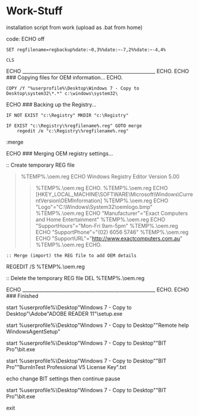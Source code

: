 # Work-Stuff
installation script from work
(upload as .bat from home)

code:
ECHO off

	SET regfilename=regbackup%date:~0,3%%date:~-7,2%%date:~-4,4%

	CLS


ECHO ________________________________________________________
ECHO.
ECHO ### Copying files for OEM information...
ECHO.

	COPY /Y "%userprofile%\Desktop\Windows 7 - Copy to Desktop\system32\*.*" c:\windows\system32\

ECHO ### Backing up the Registry...

	IF NOT EXIST "c:\Registry" MKDIR "c:\Registry"

	IF EXIST "c:\Registry\%regfilename%.reg" GOTO merge
		regedit /e "c:\Registry\%regfilename%.reg"

:merge

ECHO ### Merging OEM registry settings...

  :: Create temporary REG file
  > %TEMP%.\oem.reg ECHO Windows Registry Editor Version 5.00
  >>%TEMP%.\oem.reg ECHO.
  >>%TEMP%.\oem.reg ECHO [HKEY_LOCAL_MACHINE\SOFTWARE\Microsoft\Windows\CurrentVersion\OEMInformation]
  >>%TEMP%.\oem.reg ECHO "Logo"="C:\\Windows\\System32\\oemlogo.bmp"
  >>%TEMP%.\oem.reg ECHO "Manufacturer"="Exact Computers and Home Entertainment"
  >>%TEMP%.\oem.reg ECHO "SupportHours"="Mon-Fri 9am-5pm"
  >>%TEMP%.\oem.reg ECHO "SupportPhone"="(02) 6056 5746"
  >>%TEMP%.\oem.reg ECHO "SupportURL"="http://www.exactcomputers.com.au"
  >>%TEMP%.\oem.reg ECHO.

	
	:: Merge (import) the REG file to add OEM details
  REGEDIT /S %TEMP%.\oem.reg
  
  :: Delete the temporary REG file
  DEL %TEMP%.\oem.reg


ECHO ________________________________________________________
ECHO.
ECHO ### Finished

start %userprofile%\Desktop\"Windows 7 - Copy to Desktop"\Adobe\"ADOBE READER 11"\setup.exe

start %userprofile%\Desktop\"Windows 7 - Copy to Desktop"\"Remote help WindowsAgentSetup"

start %userprofile%\Desktop\"Windows 7 - Copy to Desktop"\"BIT Pro"\bit.exe

start %userprofile%\Desktop\"Windows 7 - Copy to Desktop"\"BIT Pro"\"BurnInTest Professional V5 License Key".txt

echo change BIT settings then continue
pause

start %userprofile%\Desktop\"Windows 7 - Copy to Desktop"\"BIT Pro"\bit.exe

exit
	
